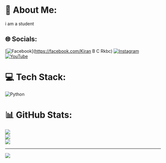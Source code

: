 # 💫 About Me:
i am a student 


## 🌐 Socials:
[![Facebook](https://img.shields.io/badge/Facebook-%231877F2.svg?logo=Facebook&logoColor=white)](https://facebook.com/Kiran B C Rkbc) [![Instagram](https://img.shields.io/badge/Instagram-%23E4405F.svg?logo=Instagram&logoColor=white)](https://instagram.com/kiran_b_c_rkbc) [![YouTube](https://img.shields.io/badge/YouTube-%23FF0000.svg?logo=YouTube&logoColor=white)](https://youtube.com/@Kiran) 

# 💻 Tech Stack:
![Python](https://img.shields.io/badge/python-3670A0?style=flat&logo=python&logoColor=ffdd54)
# 📊 GitHub Stats:
![](https://github-readme-stats.vercel.app/api?username=kiranbcrkbc&theme=vue-dark&hide_border=false&include_all_commits=true&count_private=true)<br/>
![](https://github-readme-streak-stats.herokuapp.com/?user=kiranbcrkbc&theme=vue-dark&hide_border=false)<br/>
![](https://github-readme-stats.vercel.app/api/top-langs/?username=kiranbcrkbc&theme=vue-dark&hide_border=false&include_all_commits=true&count_private=true&layout=compact)

---
[![](https://visitcount.itsvg.in/api?id=kiranbcrkbc&icon=0&color=0)](https://visitcount.itsvg.in)

<!-- Proudly created with GPRM ( https://gprm.itsvg.in ) -->
